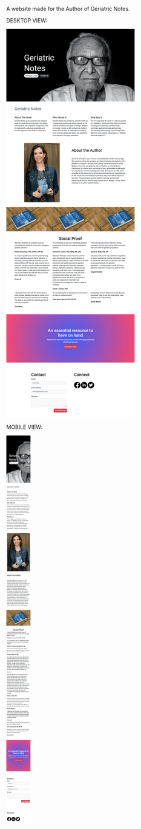 A website made for the Author of Geriatric Notes.

DESKTOP VIEW:

![image](assets/geriatric_desktop.png)

MOBILE VIEW:

![image](assets/geriatric_mobile.png)
